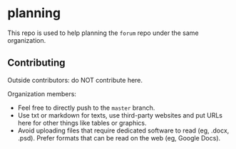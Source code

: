 # planning
This repo is used to help planning the `forum` repo under the same organization.

## Contributing
Outside contributors: do NOT contribute here.

Organization members:
- Feel free to directly push to the `master` branch.
- Use txt or markdown for texts, use third-party websites and put URLs here for other things like tables or graphics.
- Avoid uploading files that require dedicated software to read (eg, .docx, .psd). Prefer formats that can be read on the web (eg, Google Docs).
